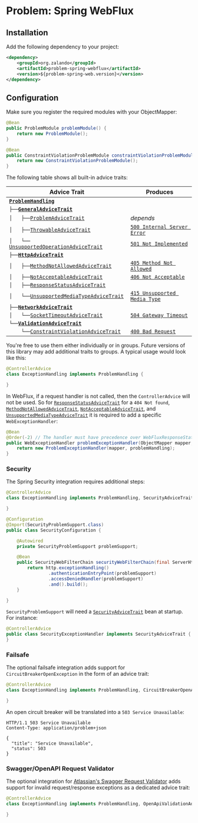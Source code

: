 # Problem: Spring WebFlux

## Installation

Add the following dependency to your project:

```xml
<dependency>
    <groupId>org.zalando</groupId>
    <artifactId>problem-spring-webflux</artifactId>
    <version>${problem-spring-web.version}</version>
</dependency>
```

## Configuration

Make sure you register the required modules with your ObjectMapper:

```java
@Bean
public ProblemModule problemModule() {
    return new ProblemModule();
}

@Bean
public ConstraintViolationProblemModule constraintViolationProblemModule() {
    return new ConstraintViolationProblemModule();
}
```

The following table shows all built-in advice traits:

| Advice Trait                                                                                                                                                       | Produces                                                  |
|--------------------------------------------------------------------------------------------------------------------------------------------------------------------|-----------------------------------------------------------|
| [**`ProblemHandling`**](src/main/java/org/zalando/problem/spring/webflux/advice/ProblemHandling.java)                                                              |                                                           |
| `├──`[**`GeneralAdviceTrait`**](src/main/java/org/zalando/problem/spring/webflux/advice/general/GeneralAdviceTrait.java)                                           |                                                           |
| `│   ├──`[`ProblemAdviceTrait`](src/main/java/org/zalando/problem/spring/webflux/advice/general/ProblemAdviceTrait.java)                                           | *depends*                                                 |
| `│   ├──`[`ThrowableAdviceTrait`](src/main/java/org/zalando/problem/spring/webflux/advice/general/ThrowableAdviceTrait.java)                                       | [`500 Internal Server Error`](https://httpstatus.es/500)  |
| `│   └──`[ `UnsupportedOperationAdviceTrait`](src/main/java/org/zalando/problem/spring/webflux/advice/general/UnsupportedOperationAdviceTrait.java)                | [`501 Not Implemented`](https://httpstatus.es/501)        |
| `├──`[**`HttpAdviceTrait`**](src/main/java/org/zalando/problem/spring/webflux/advice/http/HttpAdviceTrait.java)                                                    |                                                           |
| `│   ├──`[`MethodNotAllowedAdviceTrait`](src/main/java/org/zalando/problem/spring/webflux/advice/http/MethodNotAllowedAdviceTrait.java)                            | [`405 Method Not Allowed`](https://httpstatus.es/405)     |
| `│   ├──`[`NotAcceptableAdviceTrait`](src/main/java/org/zalando/problem/spring/webflux/advice/http/NotAcceptableAdviceTrait.java)                                  | [`406 Not Acceptable`](https://httpstatus.es/406)         |
| `│   ├──`[`ResponseStatusAdviceTrait`](src/main/java/org/zalando/problem/spring/webflux/advice/http/ResponseStatusAdviceTrait.java)                                |                                                           |
| `│   └──`[`UnsupportedMediaTypeAdviceTrait`](src/main/java/org/zalando/problem/spring/webflux/advice/http/UnsupportedMediaTypeAdviceTrait.java)                    | [`415 Unsupported Media Type`](https://httpstatus.es/415) |
| `├──`[**`NetworkAdviceTrait`**](src/main/java/org/zalando/problem/spring/webflux/advice/network/NetworkAdviceTrait.java)                                           |                                                           |
| `│   └──`[`SocketTimeoutAdviceTrait`](src/main/java/org/zalando/problem/spring/webflux/advice/network/SocketTimeoutAdviceTrait.java)                               | [`504 Gateway Timeout`](https://httpstatus.es/504)        |
| `└──`[**`ValidationAdviceTrait`**](src/main/java/org/zalando/problem/spring/webflux/advice/validation/ValidationAdviceTrait.java)                                  |                                                           |
| `    └──`[`ConstraintViolationAdviceTrait`](src/main/java/org/zalando/problem/spring/webflux/advice/validation/ConstraintViolationAdviceTrait.java)                | [`400 Bad Request`](https://httpstatus.es/400)            |

You're free to use them either individually or in groups. Future versions of this library may add additional traits to groups. A typical usage would look like this:

```java
@ControllerAdvice
class ExceptionHandling implements ProblemHandling {

}
```

In WebFlux, if a request handler is not called, then the `ControllerAdvice` will not be used. So for
[`ResponseStatusAdviceTrait`](src/main/java/org/zalando/problem/spring/webflux/advice/http/ResponseStatusAdviceTrait.java) for a `404 Not found`, 
[`MethodNotAllowedAdviceTrait`](src/main/java/org/zalando/problem/spring/webflux/advice/http/MethodNotAllowedAdviceTrait.java), 
[`NotAcceptableAdviceTrait`](src/main/java/org/zalando/problem/spring/webflux/advice/http/NotAcceptableAdviceTrait.java), 
and [`UnsupportedMediaTypeAdviceTrait`](src/main/java/org/zalando/problem/spring/webflux/advice/http/UnsupportedMediaTypeAdviceTrait.java)
it is required to add a specific `WebExceptionHandler`:

```java
@Bean
@Order(-2) // The handler must have precedence over WebFluxResponseStatusExceptionHandler and Spring Boot's ErrorWebExceptionHandler
public WebExceptionHandler problemExceptionHandler(ObjectMapper mapper, ProblemHandling problemHandling) {
    return new ProblemExceptionHandler(mapper, problemHandling);
}
```

### Security

The Spring Security integration requires additional steps:

```java
@ControllerAdvice
class ExceptionHandling implements ProblemHandling, SecurityAdviceTrait {

}
```

```java
@Configuration
@Import(SecurityProblemSupport.class)
public class SecurityConfiguration {

    @Autowired
    private SecurityProblemSupport problemSupport;

    @Bean
    public SecurityWebFilterChain securityWebFilterChain(final ServerHttpSecurity http) {
        return http.exceptionHandling()
                .authenticationEntryPoint(problemSupport)
                .accessDeniedHandler(problemSupport)
                .and().build();
    }

}
```

`SecurityProblemSupport` will need a [`SecurityAdviceTrait`](src/main/java/org/zalando/problem/spring/webflux/advice/security/SecurityAdviceTrait.java) bean at startup. For instance:

```java
@ControllerAdvice
public class SecurityExceptionHandler implements SecurityAdviceTrait {
}
```

### Failsafe

The optional failsafe integration adds support for `CircuitBreakerOpenException` in the form of an advice trait:

```java
@ControllerAdvice
class ExceptionHandling implements ProblemHandling, CircuitBreakerOpenAdviceTrait {

}
```

An open circuit breaker will be translated into a `503 Service Unavailable`:

```http
HTTP/1.1 503 Service Unavailable
Content-Type: application/problem+json

{
  "title": "Service Unavailable",
  "status": 503
}
```

### Swagger/OpenAPI Request Validator

The optional integration for [Atlassian's Swagger Request Validator](https://bitbucket.org/atlassian/swagger-request-validator)
adds support for invalid request/response exceptions as a dedicated advice trait:

```java
@ControllerAdvice
class ExceptionHandling implements ProblemHandling, OpenApiValidationAdviceTrait {

}
```
